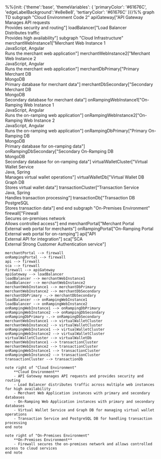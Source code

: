 %%{init: {'theme':'base', 'themeVariables': { 'primaryColor': '#61676C', 'edgeLabelBackground':'#e8e8e8', 'tertiaryColor': '#61676C' }}}%%
graph TD
    subgraph "Cloud Environment Code 2"
        apiGateway["API Gateway<br>Manages API requests<br>Provides security and routing"]
        loadBalancer["Load Balancer<br>Distributes traffic<br>Provides high availability"]
        subgraph "Cloud Infrastructure"
            merchantWebInstance1["Merchant Web Instance 1<br>JavaScript, Angular<br>Runs the merchant web application"]
            merchantWebInstance2["Merchant Web Instance 2<br>JavaScript, Angular<br>Runs the merchant web application"]
            merchantDbPrimary["Primary Merchant DB<br>MongoDB<br>Primary database for merchant data"]
            merchantDbSecondary["Secondary Merchant DB<br>MongoDB<br>Secondary database for merchant data"]
            onRampingWebInstance1["On-Ramping Web Instance 1<br>JavaScript, Angular<br>Runs the on-ramping web application"]
            onRampingWebInstance2["On-Ramping Web Instance 2<br>JavaScript, Angular<br>Runs the on-ramping web application"]
            onRampingDbPrimary["Primary On-Ramping DB<br>MongoDB<br>Primary database for on-ramping data"]
            onRampingDbSecondary["Secondary On-Ramping DB<br>MongoDB<br>Secondary database for on-ramping data"]
            virtualWalletCluster["Virtual Wallet Service<br>Java, Spring<br>Manages virtual wallet operations"]
            virtualWalletDb["Virtual Wallet DB<br>Graph DB<br>Stores virtual wallet data"]
            transactionCluster["Transaction Service<br>Java, Spring<br>Handles transaction processing"]
            transactionDb["Transaction DB<br>PostgreSQL<br>Stores transaction data"]
        end
    end
    subgraph "On-Premises Environment"
        firewall["Firewall<br>Secures on-premises network<br>Allows controlled access"]
    end
    merchantPortal["Merchant Portal<br>External web portal for merchants"]
    onRampingPortal["On-Ramping Portal<br>External web portal for on-ramping"]
    api["API<br>External API for integration"]
    sca["SCA<br>External Strong Customer Authentication service"]

    merchantPortal --> firewall
    onRampingPortal --> firewall
    api --> firewall
    sca --> firewall
    firewall --> apiGateway
    apiGateway --> loadBalancer
    loadBalancer --> merchantWebInstance1
    loadBalancer --> merchantWebInstance2
    merchantWebInstance1 --> merchantDbPrimary
    merchantWebInstance2 --> merchantDbSecondary
    merchantDbPrimary -.-> merchantDbSecondary
    loadBalancer --> onRampingWebInstance1
    loadBalancer --> onRampingWebInstance2
    onRampingWebInstance1 --> onRampingDbPrimary
    onRampingWebInstance2 --> onRampingDbSecondary
    onRampingDbPrimary -.-> onRampingDbSecondary
    merchantWebInstance1 --> virtualWalletCluster
    merchantWebInstance2 --> virtualWalletCluster
    onRampingWebInstance1 --> virtualWalletCluster
    onRampingWebInstance2 --> virtualWalletCluster
    virtualWalletCluster --> virtualWalletDb
    merchantWebInstance1 --> transactionCluster
    merchantWebInstance2 --> transactionCluster
    onRampingWebInstance1 --> transactionCluster
    onRampingWebInstance2 --> transactionCluster
    transactionCluster --> transactionDb

    note right of "Cloud Environment"
        **Cloud Environment**
        - API Gateway manages API requests and provides security and routing
        - Load Balancer distributes traffic across multiple web instances for high availability
        - Merchant Web Application instances with primary and secondary databases
        - On-Ramping Web Application instances with primary and secondary databases
        - Virtual Wallet Service and Graph DB for managing virtual wallet operations
        - Transaction Service and PostgreSQL DB for handling transaction processing
    end note

    note right of "On-Premises Environment"
        **On-Premises Environment**
        - Firewall secures the on-premises network and allows controlled access to cloud services
    end note
